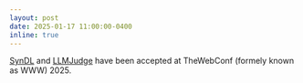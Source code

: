 ```yaml
---
layout: post
date: 2025-01-17 11:00:00-0400
inline: true
---
```


<a href="#">SynDL</a> and <a href="#">LLMJudge</a> have been accepted at TheWebConf (formely known as WWW) 2025.